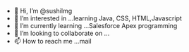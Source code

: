 - 👋 Hi, I’m @sushilmg
- 👀 I’m interested in ...learning Java, CSS, HTML,Javascript
- 🌱 I’m currently learning ...Salesforce Apex programming
- 💞️ I’m looking to collaborate on ...
- 📫 How to reach me ...mail

<!---
sushilmg/sushilmg is a ✨ special ✨ repository because its `README.md` (this file) appears on your GitHub profile.
You can click the Preview link to take a look at your changes.
--->
